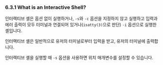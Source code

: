 ### 6.3.1 What is an Interactive Shell?
인터랙티브 셸은 옵션 없이 실행하거나, `-s`와 `-c` 옵션을 지정하지 않고 실행하고 입력과 에러 출력이 모두 터미널과 연결되어 있거나(`isatty(3)`으로 판단) `-i` 옵션으로 실행한 셸입니다.

인터랙티브 셸은 일반적으로 유저의 터미널로부터 입력을 받고, 유저의 터미널에 출력합니다.

인터랙티브 셸을 실행할 때 `-s` 옵션을 사용하면 위치 매개변수를 설정할 수 있습니다.
